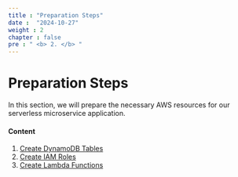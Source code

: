 ```yaml
---
title : "Preparation Steps"
date :  "2024-10-27" 
weight : 2 
chapter : false
pre : " <b> 2. </b> "
---
```


# Preparation Steps

In this section, we will prepare the necessary AWS resources for our serverless microservice application.

#### Content

1. [Create DynamoDB Tables](2.1-createtabledynamo/)
2. [Create IAM Roles](2.2-createiam/)
3. [Create Lambda Functions](2.3-createlambda/)